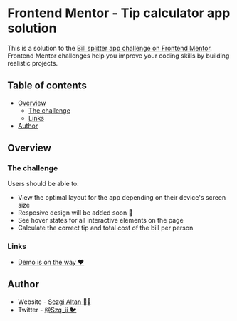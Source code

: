 # Frontend Mentor - Tip calculator app solution

This is a solution to the [Bill splitter app challenge on Frontend Mentor](https://www.frontendmentor.io/challenges/tip-calculator-app-ugJNGbJUX). Frontend Mentor challenges help you improve your coding skills by building realistic projects.

## Table of contents

- [Overview](#overview)
  - [The challenge](#the-challenge)
  - [Links](#links)
- [Author](#author)

## Overview

### The challenge

Users should be able to:

- View the optimal layout for the app depending on their device's screen size
- Resposive design will be added soon 👀
- See hover states for all interactive elements on the page
- Calculate the correct tip and total cost of the bill per person



### Links

- [Demo is on the way ❤️](#)

## Author

- Website - [Sezgi Altan 👨‍💻](https://www.sezgi.me)
- Twitter - [@Szq_ii 🐦](https://www.twitter.com/Szq_ii)